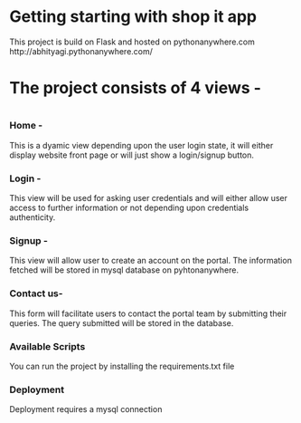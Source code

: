 <h1>Getting starting with shop it app</h1>
This project is build on Flask and hosted on pythonanywhere.com
<br>
http://abhityagi.pythonanywhere.com/
<br>
<h1>The project consists of 4 views -<h1>
 
### Home - 
This is a dyamic view depending upon the user login state, it will either display website front page or will just show a login/signup button.

### Login -
This view will be used for asking user credentials and will either allow user access to further information or not depending upon credentials authenticity.

### Signup -
This view will allow user to create an account on the portal. The information fetched will be stored in mysql database on pyhtonanywhere.

### Contact us-
This form will facilitate users to contact the portal team by submitting their queries. The query submitted will be stored in the database.


### Available Scripts
You can run the project by installing the requirements.txt file

### Deployment
Deployment requires a mysql connection



